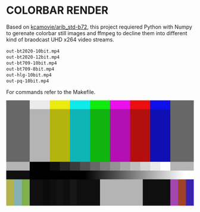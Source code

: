 # COLORBAR RENDER

Based on [kcamovie/arib_std-b72](https://github.com/kcamovie/arib_std-b72), this project requiered Python with Numpy to gerenate colorbar still images and ffmpeg to decline them into different kind of braodcast UHD x264 video streams. 

    out-bt2020-10bit.mp4
    out-bt2020-12bit.mp4
    out-bt709-10bit.mp4
    out-bt709-8bit.mp4
    out-hlg-10bit.mp4
    out-pq-10bit.mp4

For commands refer to the Makefile.

![colorbar](colorbar.png)